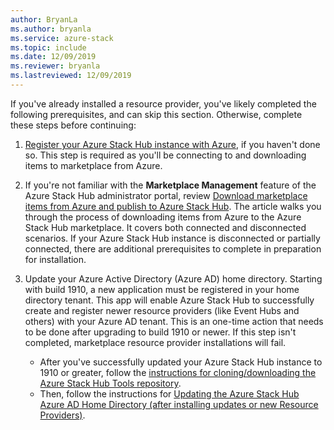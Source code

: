 ```yaml
---
author: BryanLa
ms.author: bryanla
ms.service: azure-stack
ms.topic: include
ms.date: 12/09/2019
ms.reviewer: bryanla
ms.lastreviewed: 12/09/2019
---
```


If you've already installed a resource provider, you've likely completed the following prerequisites, and can skip this section. Otherwise, complete these steps before continuing: 

1. [Register your Azure Stack Hub instance with Azure](../operator/azure-stack-registration.md), if you haven't done so. This step is required as you'll be connecting to and downloading items to marketplace from Azure.

2. If you're not familiar with the **Marketplace Management** feature of the Azure Stack Hub administrator portal, review [Download marketplace items from Azure and publish to Azure Stack Hub](../operator/azure-stack-download-azure-marketplace-item.md). The article walks you through the process of downloading items from Azure to the Azure Stack Hub marketplace. It covers both connected and disconnected scenarios. If your Azure Stack Hub instance is disconnected or partially connected, there are additional prerequisites to complete in preparation for installation.

3. Update your Azure Active Directory (Azure AD) home directory. Starting with build 1910, a new application must be registered in your home directory tenant. This app will enable Azure Stack Hub to successfully create and register newer resource providers (like Event Hubs and others) with your Azure AD tenant. This is an one-time action that needs to be done after upgrading to build 1910 or newer. If this step isn't completed, marketplace resource provider installations will fail. 

   - After you've successfully updated your Azure Stack Hub instance to 1910 or greater, follow the [instructions for cloning/downloading the Azure Stack Hub Tools repository](../operator/azure-stack-powershell-download.md). 
   - Then, follow the instructions for [Updating the Azure Stack Hub Azure AD Home Directory (after installing updates or new Resource Providers)](https://github.com/Azure/AzureStack-Tools/tree/master/Identity#updating-the-azure-stack-aad-home-directory-after-installing-updates-or-new-resource-providers). 